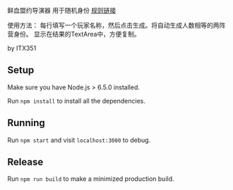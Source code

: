 鲜血盟约导演器
用于随机身份
[规则链接](https://www.mistytown.cn/forum.php?mod=viewthread&tid=5859)

使用方法：
每行填写一个玩家名称，然后点击生成。将自动生成人数相等的两阵营身份。
显示在结果的TextArea中，方便复制。

by ITX351

## Setup

Make sure you have Node.js > 6.5.0 installed.

Run `npm install` to install all the dependencies.

## Running

Run `npm start` and visit `localhost:3000` to debug.

## Release

Run `npm run build` to make a minimized production build.
